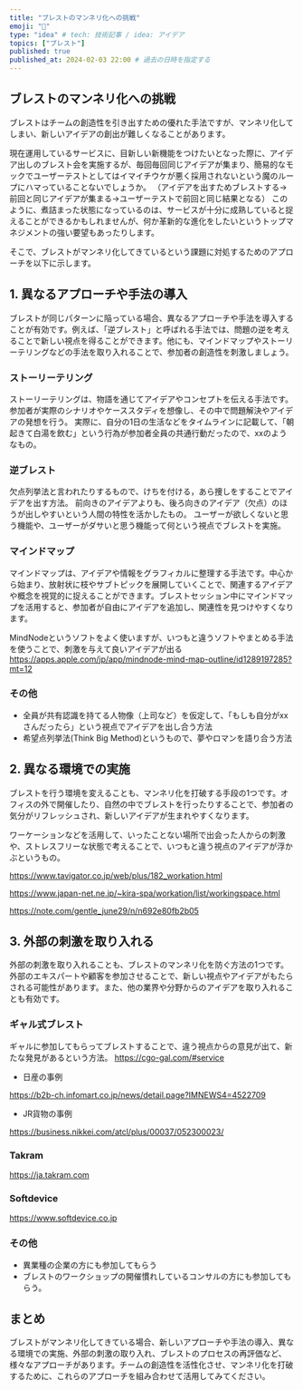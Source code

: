 ```yaml
---
title: "ブレストのマンネリ化への挑戦"
emoji: "💨"
type: "idea" # tech: 技術記事 / idea: アイデア
topics: ["ブレスト"]
published: true
published_at: 2024-02-03 22:00 # 過去の日時を指定する
---
```


## ブレストのマンネリ化への挑戦

ブレストはチームの創造性を引き出すための優れた手法ですが、マンネリ化してしまい、新しいアイデアの創出が難しくなることがあります。

現在運用しているサービスに、目新しい新機能をつけたいとなった際に、アイデア出しのブレスト会を実施するが、毎回毎回同じアイデアが集まり、簡易的なモックでユーザーテストとしてはイマイチウケが悪く採用されないという魔のループにハマっていることないでしょうか。
（アイデアを出すためブレストする→前回と同じアイデアが集まる→ユーザーテストで前回と同じ結果となる）
このように、煮詰まった状態になっているのは、サービスが十分に成熟していると捉えることができるかもしれませんが、何か革新的な進化をしたいというトップマネジメントの強い要望もあったりします。

そこで、ブレストがマンネリ化してきているという課題に対処するためのアプローチを以下に示します。

## 1. 異なるアプローチや手法の導入

ブレストが同じパターンに陥っている場合、異なるアプローチや手法を導入することが有効です。例えば、「逆ブレスト」と呼ばれる手法では、問題の逆を考えることで新しい視点を得ることができます。他にも、マインドマップやストーリーテリングなどの手法を取り入れることで、参加者の創造性を刺激しましょう。

### ストーリーテリング

ストーリーテリングは、物語を通じてアイデアやコンセプトを伝える手法です。
参加者が実際のシナリオやケーススタディを想像し、その中で問題解決やアイデアの発想を行う。
実際に、自分の1日の生活などをタイムラインに記載して、「朝起きて白湯を飲む」という行為が参加者全員の共通行動だったので、xxのようなもの。

### 逆ブレスト
欠点列挙法と言われたりするもので、けちを付ける，あら捜しをすることでアイデアを出す方法。
前向きのアイデアよりも、後ろ向きのアイデア（欠点）のほうが出しやすいという人間の特性を活かしたもの。
ユーザーが欲しくないと思う機能や、ユーザーがダサいと思う機能って何という視点でブレストを実施。

### マインドマップ
マインドマップは、アイデアや情報をグラフィカルに整理する手法です。中心から始まり、放射状に枝やサブトピックを展開していくことで、関連するアイデアや概念を視覚的に捉えることができます。ブレストセッション中にマインドマップを活用すると、参加者が自由にアイデアを追加し、関連性を見つけやすくなります。

MindNodeというソフトをよく使いますが、いつもと違うソフトやまとめる手法を使うことで、刺激を与えて良いアイデアが出る
https://apps.apple.com/jp/app/mindnode-mind-map-outline/id1289197285?mt=12

### その他
- 全員が共有認識を持てる人物像（上司など）を仮定して、「もしも自分がxxさんだったら」という視点でアイデアを出し合う方法
- 希望点列挙法(Think Big Method)というもので、夢やロマンを語り合う方法




## 2. 異なる環境での実施

ブレストを行う環境を変えることも、マンネリ化を打破する手段の1つです。オフィスの外で開催したり、自然の中でブレストを行ったりすることで、参加者の気分がリフレッシュされ、新しいアイデアが生まれやすくなります。

ワーケーションなどを活用して、いったことない場所で出会った人からの刺激や、ストレスフリーな状態で考えることで、いつもと違う視点のアイデアが浮かぶというもの。

https://www.tavigator.co.jp/web/plus/182_workation.html

https://www.japan-net.ne.jp/~kira-spa/workation/list/workingspace.html

https://note.com/gentle_june29/n/n692e80fb2b05

## 3. 外部の刺激を取り入れる

外部の刺激を取り入れることも、ブレストのマンネリ化を防ぐ方法の1つです。外部のエキスパートや顧客を参加させることで、新しい視点やアイデアがもたらされる可能性があります。また、他の業界や分野からのアイデアを取り入れることも有効です。


### ギャル式ブレスト
ギャルに参加してもらってブレストすることで、違う視点からの意見が出て、新たな発見があるという方法。
https://cgo-gal.com/#service

- 日産の事例

https://b2b-ch.infomart.co.jp/news/detail.page?IMNEWS4=4522709

- JR貨物の事例

https://business.nikkei.com/atcl/plus/00037/052300023/

### Takram
https://ja.takram.com

### Softdevice
https://www.softdevice.co.jp

### その他
- 異業種の企業の方にも参加してもらう
- ブレストのワークショップの開催慣れしているコンサルの方にも参加してもらう。

## まとめ

ブレストがマンネリ化してきている場合、新しいアプローチや手法の導入、異なる環境での実施、外部の刺激の取り入れ、ブレストのプロセスの再評価など、様々なアプローチがあります。チームの創造性を活性化させ、マンネリ化を打破するために、これらのアプローチを組み合わせて活用してみてください。
